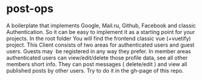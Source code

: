 # post-ops

A boilerplate that implements Google, Mail.ru, Github, Facebook and classic Authentication. So it can be easy to implement it as a starting point for your projects. In the root folder You will find the frontend classic vue (+vuetify) project. This Client consists of two areas for authenticated users and guest users. Guests may  be registered in any way they prefer. In member areas authenticated users can view/edit/delete those profile data, see all other members short info. They can post messages ( delete/edit ) and view all published posts by other users. Try to do it in the gh-page of this repo.



